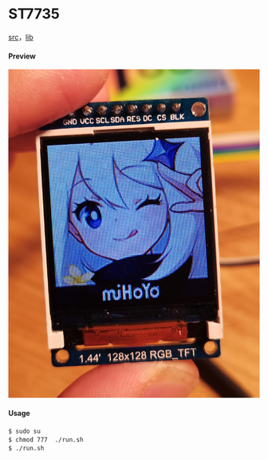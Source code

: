 # ST7735

[src](https://github.com/Temperature6/ST7735_for_wiringPi/)，[lib](https://github.com/afiskon/stm32-st7735)

#### Preview

![demo](.assest/README/demo.jpg)

#### Usage

```bash
$ sudo su
$ chmod 777  ./run.sh
$ ./run.sh
```


